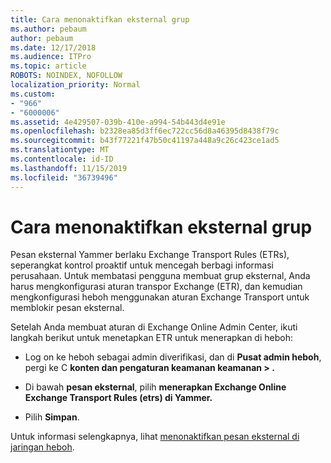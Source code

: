 ```yaml
---
title: Cara menonaktifkan eksternal grup
ms.author: pebaum
author: pebaum
ms.date: 12/17/2018
ms.audience: ITPro
ms.topic: article
ROBOTS: NOINDEX, NOFOLLOW
localization_priority: Normal
ms.custom:
- "966"
- "6000006"
ms.assetid: 4e429507-039b-410e-a994-54b443d4e91e
ms.openlocfilehash: b2328ea85d3ff6ec722cc56d8a46395d8438f79c
ms.sourcegitcommit: b43f77221f47b50c41197a448a9c26c423ce1ad5
ms.translationtype: MT
ms.contentlocale: id-ID
ms.lasthandoff: 11/15/2019
ms.locfileid: "36739496"
---
```

# <a name="how-to-disable-external-groups"></a>Cara menonaktifkan eksternal grup

Pesan eksternal Yammer berlaku Exchange Transport Rules (ETRs), seperangkat kontrol proaktif untuk mencegah berbagi informasi perusahaan. Untuk membatasi pengguna membuat grup eksternal, Anda harus mengkonfigurasi aturan transpor Exchange (ETR), dan kemudian mengkonfigurasi heboh menggunakan aturan Exchange Transport untuk memblokir pesan eksternal.
  
Setelah Anda membuat aturan di Exchange Online Admin Center, ikuti langkah berikut untuk menetapkan ETR untuk menerapkan di heboh:
  
- Log on ke heboh sebagai admin diverifikasi, dan di **Pusat admin heboh**, pergi ke C **konten dan pengaturan keamanan keamanan \> .**

- Di bawah **pesan eksternal**, pilih **menerapkan Exchange Online Exchange Transport Rules (etrs) di Yammer.**

- Pilih **Simpan**.

Untuk informasi selengkapnya, lihat [menonaktifkan pesan eksternal di jaringan heboh](https://docs.microsoft.com/yammer/work-with-external-users/disable-external-messaging).
  